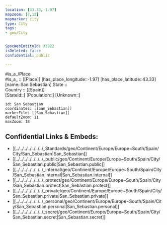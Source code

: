 ```yaml
---
location: [43.33,-1.97] 
mapzoom: [7,12] 
mapmarker: city 
type: City
tags:
- geo/City


SpocWebEntityId: 33922
isDeleted: false
confidential: public

---
```

#is_a_/Place  
#is_a_ :: [[Place]] 
[has_place_longitude::-1.97] 
[has_place_latitude::43.33] 
[name::San Sebastian] 
State ::  
Country :: [[Spain]]  
[StateId::] 
[Population::] 
[Unknown::] 


```leaflet
id: San Sebastian
coordinates: [[San_Sebastian]] 
markerFile: [[San_Sebastian]] 
defaultZoom: 11 
maxZoom: 18
```


## Confidential Links & Embeds: 
- [[../../../../../../../_Standards/geo/Continent/Europe/Europe~South/Spain/City/San_Sebastian|San_Sebastian]] 
- [[../../../../../../../_public/geo/Continent/Europe/Europe~South/Spain/City/San_Sebastian.public|San_Sebastian.public]] 
- [[../../../../../../../_internal/geo/Continent/Europe/Europe~South/Spain/City/San_Sebastian.internal|San_Sebastian.internal]] 
- [[../../../../../../../_protect/geo/Continent/Europe/Europe~South/Spain/City/San_Sebastian.protect|San_Sebastian.protect]] 
- [[../../../../../../../_private/geo/Continent/Europe/Europe~South/Spain/City/San_Sebastian.private|San_Sebastian.private]] 
- [[../../../../../../../_personal/geo/Continent/Europe/Europe~South/Spain/City/San_Sebastian.personal|San_Sebastian.personal]] 
- [[../../../../../../../_secret/geo/Continent/Europe/Europe~South/Spain/City/San_Sebastian.secret|San_Sebastian.secret]] 
